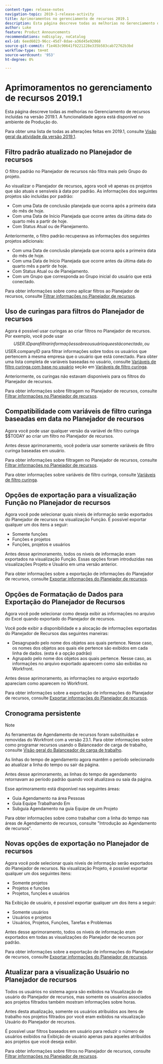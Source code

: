```yaml
---
content-type: release-notes
navigation-topic: 2019-1-release-activity
title: Aprimoramentos no gerenciamento de recursos 2019.1
description: Esta página descreve todas as melhorias no Gerenciamento de recursos incluídas na versão 2019.1. A funcionalidade agora está disponível no ambiente de Produção do.
author: Luke
feature: Product Announcements
recommendations: noDisplay, noCatalog
exl-id: 6eed6023-96cc-45d7-8dae-a36d45e92068
source-git-commit: f1e463c90641f9221228e335b583cab72762b3bd
workflow-type: tm+mt
source-wordcount: '953'
ht-degree: 0%

---
```


# Aprimoramentos no gerenciamento de recursos 2019.1

Esta página descreve todas as melhorias no Gerenciamento de recursos incluídas na versão 2019.1. A funcionalidade agora está disponível no ambiente de Produção do.

Para obter uma lista de todas as alterações feitas em 2019.1, consulte [Visão geral da atividade da versão 2019.1](../../../../product-announcements/product-releases/quarterly-release-archive/2019.1-release-activity/2019-1-release-activity-overview.md).

## Filtro padrão atualizado no Planejador de recursos

O filtro padrão no Planejador de recursos não filtra mais pelo Grupo do projeto.

Ao visualizar o Planejador de recursos, agora você vê apenas os projetos que são atuais e sensíveis à data por padrão. As informações dos seguintes projetos são incluídas por padrão:

* Com uma Data de conclusão planejada que ocorra após a primeira data do mês de hoje.
* Com uma Data de Início Planejada que ocorre antes da última data do quarto mês a partir de hoje.
* Com Status Atual ou de Planejamento.

Anteriormente, o filtro padrão recuperava as informações dos seguintes projetos adicionais:

* Com uma Data de conclusão planejada que ocorra após a primeira data do mês de hoje.
* Com uma Data de Início Planejada que ocorre antes da última data do quarto mês a partir de hoje.
* Com Status Atual ou de Planejamento.
* Com um Grupo que corresponda ao Grupo inicial do usuário que está conectado.

Para obter informações sobre como aplicar filtros ao Planejador de recursos, consulte [Filtrar informações no Planejador de recursos](../../../../resource-mgmt/resource-planning/filter-resource-planner.md).

## Uso de curingas para filtros do Planejador de recursos

Agora é possível usar curingas ao criar filtros no Planejador de recursos. Por exemplo, você pode usar $$USER.ID para filtrar informações sobre o usuário que está conectado, ou $$USER.companyID para filtrar informações sobre todos os usuários que pertencem à mesma empresa que o usuário que está conectado. Para obter uma lista completa de variáveis baseadas no usuário, consulte [Variáveis de filtro curinga com base no usuário](../../../../reports-and-dashboards/reports/reporting-elements/understand-wildcard-filter-variables.md#user-based-variables) seção em [Variáveis de filtro curinga](../../../../reports-and-dashboards/reports/reporting-elements/understand-wildcard-filter-variables.md).

Anteriormente, os curingas não estavam disponíveis para os filtros do Planejador de recursos.

Para obter informações sobre filtragem no Planejador de recursos, consulte [Filtrar informações no Planejador de recursos](../../../../resource-mgmt/resource-planning/filter-resource-planner.md).

<!--
<iframe class="mt-media" src="assets/290697527?title=0&byline=0&portrait=0" width="640px" height="360px" frameborder="0" allowfullscreen></iframe>
-->

## Compatibilidade com variáveis de filtro curinga baseadas em data no Planejador de recursos

Agora você pode usar qualquer versão da variável de filtro curinga $$TODAY ao criar um filtro no Planejador de recursos.

Antes desse aprimoramento, você poderia usar somente variáveis de filtro curinga baseadas em usuário.

Para obter informações sobre filtragem no Planejador de recursos, consulte [Filtrar informações no Planejador de recursos](../../../../resource-mgmt/resource-planning/filter-resource-planner.md).

Para obter informações sobre variáveis de filtro curinga, consulte [Variáveis de filtro curinga](../../../../reports-and-dashboards/reports/reporting-elements/understand-wildcard-filter-variables.md).

## Opções de exportação para a visualização Função no Planejador de recursos

Agora você pode selecionar quais níveis de informação serão exportados do Planejador de recursos na visualização Função. É possível exportar qualquer um dos itens a seguir:

* Somente funções
* Funções e projetos
* Funções, projetos e usuários

Antes desse aprimoramento, todos os níveis de informação eram exportados na visualização Função. Essas opções foram introduzidas nas visualizações Projeto e Usuário em uma versão anterior.

Para obter informações sobre a exportação de informações do Planejador de recursos, consulte [Exportar informações do Planejador de recursos](../../../../resource-mgmt/resource-planning/export-resource-planner.md).

## Opções de Formatação de Dados para Exportação do Planejador de Recursos

Agora você pode selecionar como deseja exibir as informações no arquivo do Excel quando exportado do Planejador de recursos.

Você pode exibir a disponibilidade e a alocação de informações exportadas do Planejador de Recursos das seguintes maneiras:

* Desagrupado pelo nome dos objetos aos quais pertence. Nesse caso, os nomes dos objetos aos quais ele pertence são exibidos em cada linha de dados. (esta é a opção padrão)
* Agrupado pelo nome dos objetos aos quais pertence. Nesse caso, as informações no arquivo exportado aparecem como são exibidas no Workfront.

Antes desse aprimoramento, as informações no arquivo exportado apareciam como aparecem no Workfront.

Para obter informações sobre a exportação de informações do Planejador de recursos, consulte [Exportar informações do Planejador de recursos](../../../../resource-mgmt/resource-planning/export-resource-planner.md).

## Cronograma persistente

>[!NOTE]
>
>As ferramentas de Agendamento de recursos foram substituídas e removidas do Workfront com a versão 23.1. Para obter informações sobre como programar recursos usando o Balanceador de carga de trabalho, consulte [Visão geral do Balanceador de carga de trabalho](../../../../resource-mgmt/workload-balancer/overview-workload-balancer.md).

As linhas do tempo de agendamento agora mantêm o período selecionado ao atualizar a linha do tempo ou sair da página.

Antes desse aprimoramento, as linhas do tempo de agendamento retornavam ao período padrão quando você atualizava ou saía da página.

Esse aprimoramento está disponível nas seguintes áreas:

* Guia Agendamento na área Pessoas
* Guia Equipe Trabalhando Em
* Subguia Agendamento na guia Equipe de um Projeto

Para obter informações sobre como trabalhar com a linha do tempo nas áreas de Agendamento de recursos, consulte &quot;Introdução ao Agendamento de recursos&quot;.

## Novas opções de exportação no Planejador de recursos

Agora você pode selecionar quais níveis de informação serão exportados do Planejador de recursos. Na visualização Projeto, é possível exportar qualquer um dos seguintes itens:

* Somente projetos
* Projetos e funções
* Projetos, funções e usuários

Na Exibição de usuário, é possível exportar qualquer um dos itens a seguir:

* Somente usuários
* Usuários e projetos
* Usuários, Projetos, Funções, Tarefas e Problemas

Antes desse aprimoramento, todos os níveis de informação eram exportados em todas as visualizações do Planejador de recursos por padrão.

Para obter informações sobre a exportação de informações do Planejador de recursos, consulte [Exportar informações do Planejador de recursos](../../../../resource-mgmt/resource-planning/export-resource-planner.md).

## Atualizar para a visualização Usuário no Planejador de recursos

Todos os usuários no sistema agora são exibidos na Visualização de usuário do Planejador de recursos, mas somente os usuários associados aos projetos filtrados também mostram informações sobre horas.

Antes desta atualização, somente os usuários atribuídos aos itens de trabalho nos projetos filtrados por você eram exibidos na visualização Usuário do Planejador de recursos.

É possível usar filtros baseados em usuário para reduzir o número de usuários exibidos na Exibição de usuário apenas para aqueles atribuídos aos projetos que você deseja exibir.

Para obter informações sobre filtros no Planejador de recursos, consulte [Filtrar informações no Planejador de recursos](../../../../resource-mgmt/resource-planning/filter-resource-planner.md).
